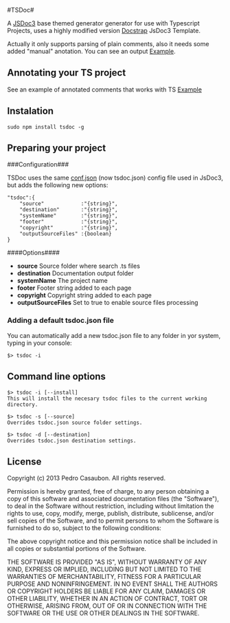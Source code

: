 #TSDoc#

A [JSDoc3](http://usejsdoc.org/) base themed generator generator for use with Typescript Projects, uses a highly modified version [Docstrap](https://github.com/terryweiss/docstrap/) JsDoc3 Template. 

Actually it only supports parsing of plain comments, also it needs some added "manual" anotation. You can see an output [Example](http://xperiments.github.io/TSDoc/docs/index.html).

## Annotating your TS project

See an example of annotated comments that works with TS
[Example](Guide.md)
 

## Instalation ##

	sudo npm install tsdoc -g
	
## Preparing your project ##

###Configuration###

TSDoc uses the same [conf.json](http://usejsdoc.org/about-configuring-jsdoc.html) (now tsdoc.json) config file used in JsDoc3, but adds the following new options:

	"tsdoc":{
		"source"			:"{string}",
		"destination"		:"{string}",
		"systemName"		:"{string}",
		"footer"			:"{string}",
		"copyright"			:"{string}",
		"outputSourceFiles" :{boolean}
	}


####Options####

* __source__ Source folder where search .ts files
* __destination__ Documentation output folder
* __systemName__ The project name
* __footer__ Footer string added to each page
* __copyright__ Copyright string added to each page
* __outputSourceFiles__ Set to true to enable source files processing 

### Adding a default tsdoc.json file

You can automatically add a new tsdoc.json file to any folder in yor system, typing in your console:

	$> tsdoc -i

## Command line options ##

	$> tsdoc -i [--install] 
	This will install the necesary tsdoc files to the current working directory.
	
	$> tsdoc -s [--source]
	Overrides tsdoc.json source folder settings.
	
	$> tsdoc -d [--destination]
	Overrides tsdoc.json destination settings.
	
## License ##
		
Copyright (c) 2013 Pedro Casaubon. All rights reserved.

Permission is hereby granted, free of charge, to any person
obtaining a copy of this software and associated documentation
files (the "Software"), to deal in the Software without
restriction, including without limitation the rights to use,
copy, modify, merge, publish, distribute, sublicense, and/or sell
copies of the Software, and to permit persons to whom the
Software is furnished to do so, subject to the following
conditions:

The above copyright notice and this permission notice shall be
included in all copies or substantial portions of the Software.

THE SOFTWARE IS PROVIDED "AS IS", WITHOUT WARRANTY OF ANY KIND,
EXPRESS OR IMPLIED, INCLUDING BUT NOT LIMITED TO THE WARRANTIES
OF MERCHANTABILITY, FITNESS FOR A PARTICULAR PURPOSE AND
NONINFRINGEMENT. IN NO EVENT SHALL THE AUTHORS OR COPYRIGHT
HOLDERS BE LIABLE FOR ANY CLAIM, DAMAGES OR OTHER LIABILITY,
WHETHER IN AN ACTION OF CONTRACT, TORT OR OTHERWISE, ARISING
FROM, OUT OF OR IN CONNECTION WITH THE SOFTWARE OR THE USE OR
OTHER DEALINGS IN THE SOFTWARE.

